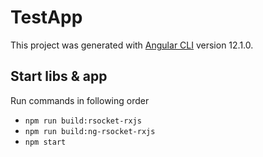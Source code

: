 # TestApp

This project was generated with [Angular CLI](https://github.com/angular/angular-cli) version 12.1.0.

## Start libs & app

Run commands in following order

* `npm run build:rsocket-rxjs`
* `npm run build:ng-rsocket-rxjs`
* `npm start`
